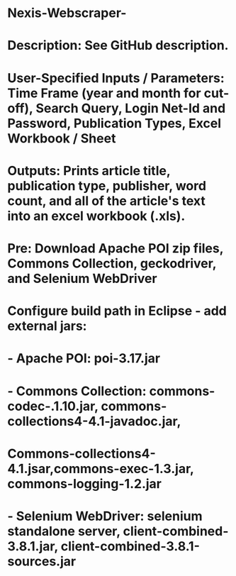 # Nexis-Webscraper-

# Description: See GitHub description. 

# User-Specified Inputs / Parameters: Time Frame (year and month for cut-off), Search Query, Login Net-Id and Password, Publication Types, Excel Workbook / Sheet

# Outputs: Prints article title, publication type, publisher, word count, and all of the article's text into an excel workbook (.xls). 

# Pre: Download Apache POI zip files, Commons Collection, geckodriver, and Selenium WebDriver
# 		 Configure build path in Eclipse - add external jars: 
#  		    - Apache POI: poi-3.17.jar
#         - Commons Collection: commons-codec-.1.10.jar, commons-collections4-4.1-javadoc.jar,
#           Commons-collections4-4.1.jsar,commons-exec-1.3.jar, commons-logging-1.2.jar
#         - Selenium WebDriver: selenium standalone server, client-combined-3.8.1.jar, client-combined-3.8.1-sources.jar
